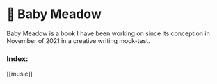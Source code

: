 # 🍄 Baby Meadow

Baby Meadow is a book I have been working on since its conception in November of 2021 in a creative writing mock-test.

### Index:
[[music]]